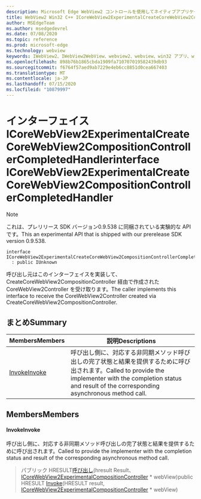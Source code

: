 ```yaml
---
description: Microsoft Edge WebView2 コントロールを使用してネイティブアプリケーションに web 技術 (HTML、CSS、JavaScript) を埋め込む
title: WebView2 Win32 C++ ICoreWebView2ExperimentalCreateCoreWebView2CompositionControllerCompletedHandler
author: MSEdgeTeam
ms.author: msedgedevrel
ms.date: 07/08/2020
ms.topic: reference
ms.prod: microsoft-edge
ms.technology: webview
keywords: IWebView2、IWebView2WebView、webview2、webview、win32 アプリ、win32、edge、ICoreWebView2、ICoreWebView2Controller、browser control、edge html、ICoreWebView2ExperimentalCreateCoreWebView2CompositionControllerCompletedHandler
ms.openlocfilehash: 898b76b1865cbda1909fa710707019582439db93
ms.sourcegitcommit: f6764f57aed9ab7229e4eb6cc8851d0cea667403
ms.translationtype: MT
ms.contentlocale: ja-JP
ms.lasthandoff: 07/15/2020
ms.locfileid: "10879997"
---
```

# <span data-ttu-id="f6640-104">インターフェイス ICoreWebView2ExperimentalCreateCoreWebView2CompositionControllerCompletedHandler</span><span class="sxs-lookup"><span data-stu-id="f6640-104">interface ICoreWebView2ExperimentalCreateCoreWebView2CompositionControllerCompletedHandler</span></span> 

> [!NOTE]
> <span data-ttu-id="f6640-105">これは、プレリリース SDK バージョン0.9.538 に同梱されている実験的な API です。</span><span class="sxs-lookup"><span data-stu-id="f6640-105">This an experimental API that is shipped with our prerelease SDK version 0.9.538.</span></span>

```
interface ICoreWebView2ExperimentalCreateCoreWebView2CompositionControllerCompletedHandler
  : public IUnknown
```

<span data-ttu-id="f6640-106">呼び出し元はこのインターフェイスを実装して、CreateCoreWebView2CompositionController 経由で作成された CoreWebView2Controller を受け取ります。</span><span class="sxs-lookup"><span data-stu-id="f6640-106">The caller implements this interface to receive the CoreWebView2Controller created via CreateCoreWebView2CompositionController.</span></span>

## <span data-ttu-id="f6640-107">まとめ</span><span class="sxs-lookup"><span data-stu-id="f6640-107">Summary</span></span>

 <span data-ttu-id="f6640-108">Members</span><span class="sxs-lookup"><span data-stu-id="f6640-108">Members</span></span>                        | <span data-ttu-id="f6640-109">説明</span><span class="sxs-lookup"><span data-stu-id="f6640-109">Descriptions</span></span>
--------------------------------|---------------------------------------------
[<span data-ttu-id="f6640-110">Invoke</span><span class="sxs-lookup"><span data-stu-id="f6640-110">Invoke</span></span>](#invoke) | <span data-ttu-id="f6640-111">呼び出し側に、対応する非同期メソッド呼び出しの完了状態と結果を提供するために呼び出されます。</span><span class="sxs-lookup"><span data-stu-id="f6640-111">Called to provide the implementer with the completion status and result of the corresponding asynchronous method call.</span></span>

## <span data-ttu-id="f6640-112">Members</span><span class="sxs-lookup"><span data-stu-id="f6640-112">Members</span></span>

#### <span data-ttu-id="f6640-113">Invoke</span><span class="sxs-lookup"><span data-stu-id="f6640-113">Invoke</span></span> 

<span data-ttu-id="f6640-114">呼び出し側に、対応する非同期メソッド呼び出しの完了状態と結果を提供するために呼び出されます。</span><span class="sxs-lookup"><span data-stu-id="f6640-114">Called to provide the implementer with the completion status and result of the corresponding asynchronous method call.</span></span>

> <span data-ttu-id="f6640-115">パブリック HRESULT[呼び出し](#invoke)(hresult Result、 [ICoreWebView2ExperimentalCompositionController](icorewebview2experimentalcompositioncontroller.md) \* webView)</span><span class="sxs-lookup"><span data-stu-id="f6640-115">public HRESULT [Invoke](#invoke)(HRESULT result, [ICoreWebView2ExperimentalCompositionController](icorewebview2experimentalcompositioncontroller.md) \* webView)</span></span>

